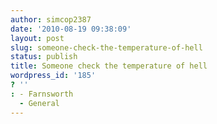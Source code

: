 ```yaml
---
author: simcop2387
date: '2010-08-19 09:38:09'
layout: post
slug: someone-check-the-temperature-of-hell
status: publish
title: Someone check the temperature of hell
wordpress_id: '185'
? ''
: - Farnsworth
  - General
---
```


